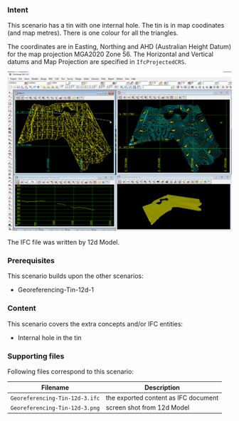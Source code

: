 
### Intent

This scenario has a tin with one internal hole.
The tin is in map coodinates (and map metres).
There is one colour for all the triangles. 

The coordinates are in Easting, Northing and AHD (Australian Height Datum) for the map projection MGA2020 Zone 56.
The Horizontal and Vertical datums and Map Projection are specified in `IfcProjectedCRS`.

![georeftin12d3](../Georeferencing-Tin-12d-3/Georeferencing-Tin-12d-3.png  "Tin with an Internal Hole") 

The IFC file was written by 12d Model. 

### Prerequisites

This scenario builds upon the other scenarios:

- Georeferencing-Tin-12d-1

### Content

This scenario covers the extra concepts and/or IFC entities:

- Internal hole in the tin


### Supporting files

Following files correspond to this scenario:

| Filename                       | Description                               |
|--------------------------------|-------------------------------------------|
| `Georeferencing-Tin-12d-3.ifc` | the exported content as IFC document      |
| `Georeferencing-Tin-12d-3.png` | screen shot from 12d Model                |

